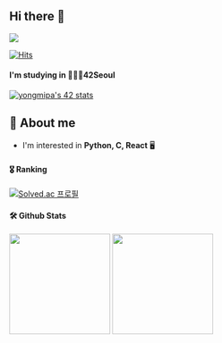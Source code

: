 ## Hi there 👋

<a href="https://curvy-owl-b6d.notion.site/Hero-s-DLog-fb9532df534e42a2b2b8bffb40037e90" target="_blank">
  <img src="https://img.shields.io/badge/NOTION-black?style=flat&logo=Notion&logoColor=#000000"/>
</a>

[![Hits](https://hits.seeyoufarm.com/api/count/incr/badge.svg?url=https%3A%2F%2Fgithub.com%2Fgjbae1212%2Fhit-counter&count_bg=%23F275FD&title_bg=%23000000&icon=&icon_color=%23E7E7E7&title=visited&edge_flat=false)](https://hits.seeyoufarm.com)

#### I'm studying in 👨🏻‍💻42Seoul
[![yongmipa's 42 stats](https://badge42.vercel.app/api/v2/cl9mih8j600540gl02lqqamyx/stats?cursusId=21&coalitionId=85)](https://github.com/JaeSeoKim/badge42)

## 💬 About me

- I'm interested in **Python, C, React** 🖥

#### 🎖️ Ranking

[![Solved.ac 프로필](http://mazassumnida.wtf/api/v2/generate_badge?boj=oio337a)](https://solved.ac/oio337a)

#### 🛠️ Github Stats
<p>
  <img height="180em" src="https://github-readme-stats.vercel.app/api?username=oio337a&show_icons=true&include_all_commits=true&bg_color=30,e96443,904e95&title_color=fff&text_color=fff">
  <img height="180em" src="https://github-readme-stats.vercel.app/api/top-langs/?username=oio337a&layout=compact&bg_color=30,e96443,904e95&title_color=fff&text_color=fff">
</p>

<!--
**oio337a/oio337a** is a ✨ _special_ ✨ repository because its `README.md` (this file) appears on your GitHub profile.

Here are some ideas to get you started:

- 🔭 I’m currently working on ...
- 🌱 I’m currently learning ...
- 👯 I’m looking to collaborate on ...
- 🤔 I’m looking for help with ...
- 💬 Ask me about ...
- 📫 How to reach me: ...
- 😄 Pronouns: ...
- ⚡ Fun fact: ...
-->
